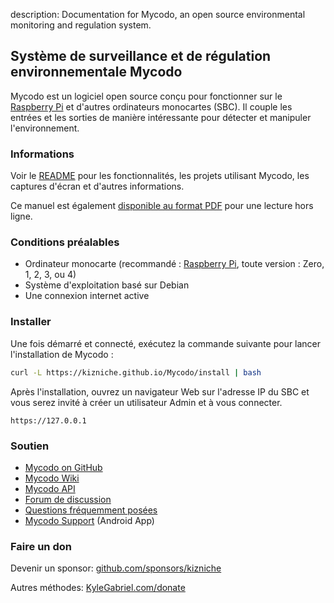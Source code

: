 description: Documentation for Mycodo, an open source environmental monitoring and regulation system.

## Système de surveillance et de régulation environnementale Mycodo

Mycodo est un logiciel open source conçu pour fonctionner sur le [Raspberry Pi](https://en.wikipedia.org/wiki/Raspberry_Pi) et d'autres ordinateurs monocartes (SBC). Il couple les entrées et les sorties de manière intéressante pour détecter et manipuler l'environnement.

### Informations

Voir le [README](https://github.com/kizniche/Mycodo#uses) pour les fonctionnalités, les projets utilisant Mycodo, les captures d'écran et d'autres informations.

Ce manuel est également [disponible au format PDF](https://kizniche.github.io/Mycodo/mycodo-manual.pdf) pour une lecture hors ligne.

### Conditions préalables

*   Ordinateur monocarte (recommandé : [Raspberry Pi](https://www.raspberrypi.org/), toute version : Zero, 1, 2, 3, ou 4)
*   Système d'exploitation basé sur Debian
*   Une connexion internet active

### Installer

Une fois démarré et connecté, exécutez la commande suivante pour lancer l'installation de Mycodo :

```bash
curl -L https://kizniche.github.io/Mycodo/install | bash
```

Après l'installation, ouvrez un navigateur Web sur l'adresse IP du SBC et vous serez invité à créer un utilisateur Admin et à vous connecter.

```
https://127.0.0.1
```

### Soutien

*   [Mycodo on GitHub](https://github.com/kizniche/Mycodo)
*   [Mycodo Wiki](https://github.com/kizniche/Mycodo/wiki)
*   [Mycodo API](https://kizniche.github.io/Mycodo/mycodo-api.html)
*   [Forum de discussion](https://forum.radicaldiy.com)
*   [Questions fréquemment posées](https://forum.radicaldiy.com/docs?category=23&tags=mycodo)
*   [Mycodo Support](https://play.google.com/store/apps/details?id=com.mycodo.mycododocs) (Android App)

### Faire un don

Devenir un sponsor: [github.com/sponsors/kizniche](https://github.com/sponsors/kizniche)

Autres méthodes: [KyleGabriel.com/donate](https://kylegabriel.com/donate)
